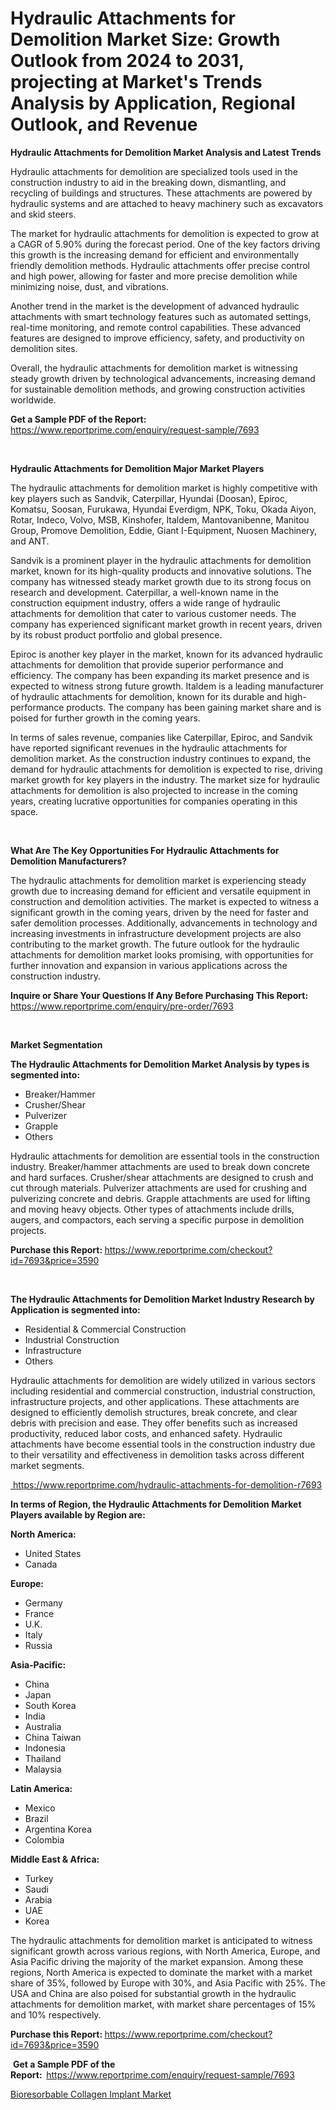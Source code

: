 <p><h1>Hydraulic Attachments for Demolition Market Size: Growth Outlook from 2024 to 2031, projecting at Market's Trends Analysis by Application, Regional Outlook, and Revenue</h1></p><p><strong>Hydraulic Attachments for Demolition Market Analysis and Latest Trends</strong></p>
<p><p>Hydraulic attachments for demolition are specialized tools used in the construction industry to aid in the breaking down, dismantling, and recycling of buildings and structures. These attachments are powered by hydraulic systems and are attached to heavy machinery such as excavators and skid steers.</p><p>The market for hydraulic attachments for demolition is expected to grow at a CAGR of 5.90% during the forecast period. One of the key factors driving this growth is the increasing demand for efficient and environmentally friendly demolition methods. Hydraulic attachments offer precise control and high power, allowing for faster and more precise demolition while minimizing noise, dust, and vibrations.</p><p>Another trend in the market is the development of advanced hydraulic attachments with smart technology features such as automated settings, real-time monitoring, and remote control capabilities. These advanced features are designed to improve efficiency, safety, and productivity on demolition sites.</p><p>Overall, the hydraulic attachments for demolition market is witnessing steady growth driven by technological advancements, increasing demand for sustainable demolition methods, and growing construction activities worldwide.</p></p>
<p><strong>Get a Sample PDF of the Report:&nbsp;</strong> <a href="https://www.reportprime.com/enquiry/request-sample/7693">https://www.reportprime.com/enquiry/request-sample/7693</a></p>
<p>&nbsp;</p>
<p><strong>Hydraulic Attachments for Demolition Major Market Players</strong></p>
<p><p>The hydraulic attachments for demolition market is highly competitive with key players such as Sandvik, Caterpillar, Hyundai (Doosan), Epiroc, Komatsu, Soosan, Furukawa, Hyundai Everdigm, NPK, Toku, Okada Aiyon, Rotar, Indeco, Volvo, MSB, Kinshofer, Italdem, Mantovanibenne, Manitou Group, Promove Demolition, Eddie, Giant I-Equipment, Nuosen Machinery, and ANT.</p><p>Sandvik is a prominent player in the hydraulic attachments for demolition market, known for its high-quality products and innovative solutions. The company has witnessed steady market growth due to its strong focus on research and development. Caterpillar, a well-known name in the construction equipment industry, offers a wide range of hydraulic attachments for demolition that cater to various customer needs. The company has experienced significant market growth in recent years, driven by its robust product portfolio and global presence.</p><p>Epiroc is another key player in the market, known for its advanced hydraulic attachments for demolition that provide superior performance and efficiency. The company has been expanding its market presence and is expected to witness strong future growth. Italdem is a leading manufacturer of hydraulic attachments for demolition, known for its durable and high-performance products. The company has been gaining market share and is poised for further growth in the coming years.</p><p>In terms of sales revenue, companies like Caterpillar, Epiroc, and Sandvik have reported significant revenues in the hydraulic attachments for demolition market. As the construction industry continues to expand, the demand for hydraulic attachments for demolition is expected to rise, driving market growth for key players in the industry. The market size for hydraulic attachments for demolition is also projected to increase in the coming years, creating lucrative opportunities for companies operating in this space.</p></p>
<p>&nbsp;</p>
<p><strong>What Are The Key Opportunities For Hydraulic Attachments for Demolition Manufacturers?</strong></p>
<p><p>The hydraulic attachments for demolition market is experiencing steady growth due to increasing demand for efficient and versatile equipment in construction and demolition activities. The market is expected to witness a significant growth in the coming years, driven by the need for faster and safer demolition processes. Additionally, advancements in technology and increasing investments in infrastructure development projects are also contributing to the market growth. The future outlook for the hydraulic attachments for demolition market looks promising, with opportunities for further innovation and expansion in various applications across the construction industry.</p></p>
<p><strong>Inquire or Share Your Questions If Any Before Purchasing This Report:</strong> <a href="https://www.reportprime.com/enquiry/pre-order/7693">https://www.reportprime.com/enquiry/pre-order/7693</a></p>
<p>&nbsp;</p>
<p><strong>Market Segmentation</strong></p>
<p><strong>The Hydraulic Attachments for Demolition Market Analysis by types is segmented into:</strong></p>
<p><ul><li>Breaker/Hammer</li><li>Crusher/Shear</li><li>Pulverizer</li><li>Grapple</li><li>Others</li></ul></p>
<p><p>Hydraulic attachments for demolition are essential tools in the construction industry. Breaker/hammer attachments are used to break down concrete and hard surfaces. Crusher/shear attachments are designed to crush and cut through materials. Pulverizer attachments are used for crushing and pulverizing concrete and debris. Grapple attachments are used for lifting and moving heavy objects. Other types of attachments include drills, augers, and compactors, each serving a specific purpose in demolition projects.</p></p>
<p><strong>Purchase this Report:&nbsp;</strong><a href="https://www.reportprime.com/checkout?id=7693&price=3590">https://www.reportprime.com/checkout?id=7693&price=3590</a></p>
<p>&nbsp;</p>
<p><strong>The Hydraulic Attachments for Demolition Market Industry Research by Application is segmented into:</strong></p>
<p><ul><li>Residential & Commercial Construction</li><li>Industrial Construction</li><li>Infrastructure</li><li>Others</li></ul></p>
<p><p>Hydraulic attachments for demolition are widely utilized in various sectors including residential and commercial construction, industrial construction, infrastructure projects, and other applications. These attachments are designed to efficiently demolish structures, break concrete, and clear debris with precision and ease. They offer benefits such as increased productivity, reduced labor costs, and enhanced safety. Hydraulic attachments have become essential tools in the construction industry due to their versatility and effectiveness in demolition tasks across different market segments.</p></p>
<p><a href="https://www.reportprime.com/hydraulic-attachments-for-demolition-r7693">&nbsp;https://www.reportprime.com/hydraulic-attachments-for-demolition-r7693</a></p>
<p><strong>In terms of Region, the Hydraulic Attachments for Demolition Market Players available by Region are:</strong></p>
<p>
    <p> <strong> North America: </strong>
        <ul>
            <li>United States</li>
            <li>Canada</li>
        </ul>
        </p> 
    <p> <strong> Europe: </strong>
        <ul>
            <li>Germany</li>
            <li>France</li>
            <li>U.K.</li>
            <li>Italy</li>
            <li>Russia</li>
        </ul>
        </p> 
    <p> <strong> Asia-Pacific: </strong>
        <ul>
            <li>China</li>
            <li>Japan</li>
            <li>South Korea</li>
            <li>India</li>
            <li>Australia</li>
            <li>China Taiwan</li>
            <li>Indonesia</li>
            <li>Thailand</li>
            <li>Malaysia</li>
        </ul>
        </p> 
    <p> <strong> Latin America: </strong>
        <ul>
            <li>Mexico</li>
            <li>Brazil</li>
            <li>Argentina Korea</li>
            <li>Colombia</li>
        </ul>
        </p> 
    <p> <strong> Middle East & Africa: </strong>
        <ul>
            <li>Turkey</li>
            <li>Saudi</li>
            <li>Arabia</li>
            <li>UAE</li>
            <li>Korea</li>
        </ul>
    </p>
    </p>
<p><p>The hydraulic attachments for demolition market is anticipated to witness significant growth across various regions, with North America, Europe, and Asia Pacific driving the majority of the market expansion. Among these regions, North America is expected to dominate the market with a market share of 35%, followed by Europe with 30%, and Asia Pacific with 25%. The USA and China are also poised for substantial growth in the hydraulic attachments for demolition market, with market share percentages of 15% and 10% respectively.</p></p>
<p><strong>Purchase this Report: </strong><a href="https://www.reportprime.com/checkout?id=7693&price=3590">https://www.reportprime.com/checkout?id=7693&price=3590</a></p>
<p>&nbsp;<strong>Get a Sample PDF of the Report:&nbsp;&nbsp;</strong><a href="https://www.reportprime.com/enquiry/request-sample/7693">https://www.reportprime.com/enquiry/request-sample/7693</a></p>
<p><strong></strong></p>
<p><p><a href="https://medium.com/@willowbruen/bioresorbable-collagen-implant-market-share-market-analysis-growth-trends-forecasts-for-fecb9985ff00">Bioresorbable Collagen Implant Market</a></p></p>